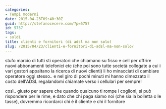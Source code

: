 ```yaml
---
categories:
- Tempi moderni
date: 2015-04-23T09:40:30Z
guid: http://stefanocecere.com/?p=5757
id: 5757
tags:
- soldi
title: clienti e fornitori (di adsl ma non solo)
slug: /2015/04/23/clienti-e-fornitori-di-adsl-ma-non-solo/
---
```


stufo marcio di tutti sti operatori che chiamano su fisso e cell per offrire nuovi abbonamenti telefonici etc (che poi sono tutte società collegate a cui i vari gestori appaltano la ricerca di nuovi clienti) li ho minacciati di cambiare operatore oggi stesso.. e nel giro di pochi minuti mi hanno dimezzato il costo dell'ADSL regalandomi chiamate verso i cellulari per sempre!

così.. giusto per sapere che quando qualcuno ti rompe i coglioni, si può rispondere per le rime, e dato che chi paga siamo noi (che sia la bolletta o le tasse), dovremmo ricordarci chi è il cliente e chi il fornitore